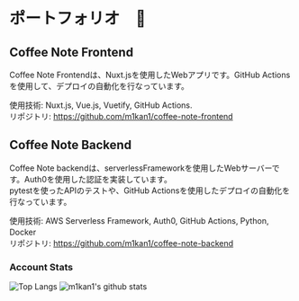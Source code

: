# ポートフォリオ　👋

## Coffee Note Frontend  
Coffee Note Frontendは、Nuxt.jsを使用したWebアプリです。GitHub Actionsを使用して、デプロイの自動化を行なっています。  
  
使用技術: Nuxt.js, Vue.js, Vuetify, GitHub Actions.  
リポジトリ: https://github.com/m1kan1/coffee-note-frontend  

## Coffee Note Backend
Coffee Note backendは、serverlessFrameworkを使用したWebサーバーです。Auth0を使用した認証を実装しています。  
pytestを使ったAPIのテストや、GitHub Actionsを使用したデプロイの自動化を行なっています。　　  
  
使用技術: AWS Serverless Framework, Auth0, GitHub Actions, Python, Docker　　  
リポジトリ: https://github.com/m1kan1/coffee-note-backend

### Account Stats
![Top Langs](https://github-readme-stats.vercel.app/api/top-langs/?username=m1kan1&hide=html)
![m1kan1's github stats](https://github-readme-stats.vercel.app/api?username=m1kan1&show_icons=true&count_private=true&line_height=40)
